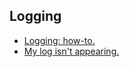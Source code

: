 ## Logging
- [Logging: how-to.](Logging/Logging%20How-to.md)
- [My log isn't appearing.](Logging/Log%20Not%20Appearing.md)